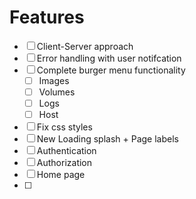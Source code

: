 # Features

* [ ] Client-Server approach
* [ ] Error handling with user notifcation
* [ ] Complete burger menu functionality
	* [ ] Images
	* [ ] Volumes
	* [ ] Logs
	* [ ] Host
* [ ] Fix css styles
* [ ] New Loading splash + Page labels
* [ ] Authentication
* [ ] Authorization
* [ ] Home page
* [ ] 
	
